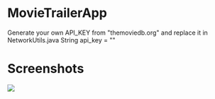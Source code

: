 # MovieTrailerApp
Generate your own API_KEY from "themoviedb.org" and replace it in NetworkUtils.java String api_key = ""

# Screenshots

![](MovieTrailerApp//blob/master/main.png)
